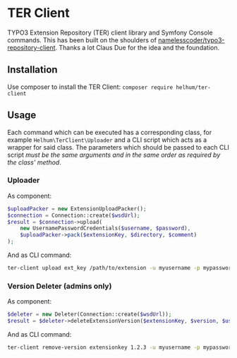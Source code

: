 # TER Client

TYPO3 Extension Repository (TER) client library and Symfony Console commands.
This has been built on the shoulders of [namelesscoder/typo3-repository-client](https://packagist.org/packages/namelesscoder/typo3-repository-client).
Thanks a lot Claus Due for the idea and the foundation.

## Installation

Use composer to install the TER Client: `composer require helhum/ter-client`

## Usage

Each command which can be executed has a corresponding class, for example `Helhum\TerClient\Uploader` and a CLI script which acts as a wrapper for said class. The parameters which should be passed to each CLI script *must be the same arguments and in the same order as required by the class' method*.

### Uploader

As component:

```php
$uploadPacker = new ExtensionUploadPacker();
$connection = Connection::create($wsdUrl);
$result = $connection->upload(
    new UsernamePasswordCredentials($username, $password),
    $uploadPacker->pack($extensionKey, $directory, $comment)
);
```

And as CLI command:

```bash
ter-client upload ext_key /path/to/extension -u myusername -p mypassword -m
```

### Version Deleter (admins only)

As component:

```php
$deleter = new Deleter(Connection::create($wsdUrl));
$result = $deleter->deleteExtensionVersion($extensionKey, $version, $username, $password);
```

And as CLI command:

```bash
ter-client remove-version extensionkey 1.2.3 -u myusername -p mypassword
```
